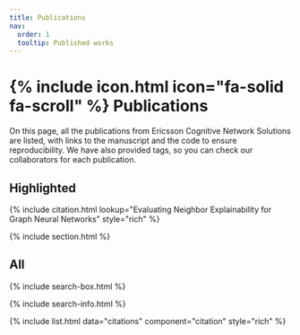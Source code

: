 ```yaml
---
title: Publications
nav:
  order: 1
  tooltip: Published works
---
```


# {% include icon.html icon="fa-solid fa-scroll" %} Publications

On this page, all the publications from Ericsson Cognitive Network Solutions are listed, with links to the manuscript and the code to ensure reproducibility. We have also provided tags, so you can check our collaborators for each publication.


## Highlighted

{% include citation.html lookup="Evaluating Neighbor Explainability for Graph Neural Networks" style="rich" %}

{% include section.html %}

## All

{% include search-box.html %}

{% include search-info.html %}

{% include list.html data="citations" component="citation" style="rich" %}
